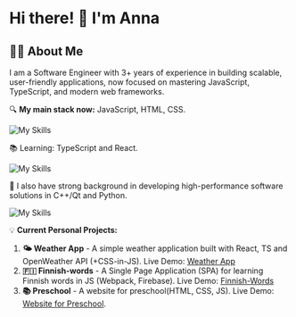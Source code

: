  
# Hi there! 👋 I'm Anna
## 👩‍💻 About Me

I am a Software Engineer with 3+ years of experience in building scalable, user-friendly applications, now focused on mastering JavaScript, TypeScript, and modern web frameworks.

🔍 **My main stack now:** JavaScript, HTML, CSS.

![My Skills](https://skillicons.dev/icons?i=js,html,css,npm,webpack,firebase,figma,git,github,gitlab)

📚 Learning: TypeScript and React.

![My Skills](https://skillicons.dev/icons?i=ts,react,redux)

🌱 I also have strong background in developing high-performance software solutions in C++/Qt and Python. 

![My Skills](https://skillicons.dev/icons?i=py,selenium,sqlite,cpp,c,cmake,qt)

💡 **Current Personal Projects:**

1. **🌤️ Weather App** - A simple weather application built with React, TS and OpenWeather API (+CSS-in-JS). Live Demo: [Weather App](https://chukhrova-weather.netlify.app)
2. **🇫🇮 Finnish-words** - A Single Page Application (SPA) for learning Finnish words in JS (Webpack, Firebase). Live Demo: [Finnish-Words](https://finnishlearn-f9b97.web.app)
3. **📚 Preschool** - A website for preschool(HTML, CSS, JS). Live Demo: [Website for Preschool](https://anna9991.github.io/Preschool/).
